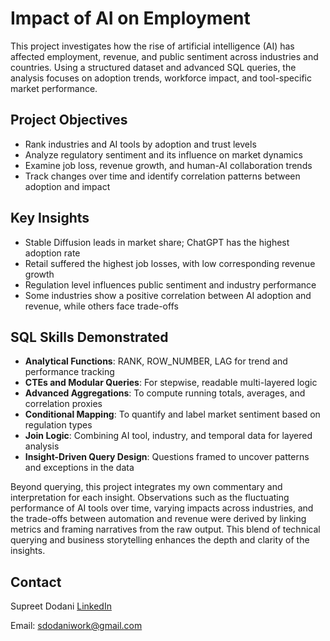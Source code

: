 # Impact of AI on Employment

This project investigates how the rise of artificial intelligence (AI) has affected employment, revenue, and public sentiment across industries and countries. Using a structured dataset and advanced SQL queries, the analysis focuses on adoption trends, workforce impact, and tool-specific market performance.

## Project Objectives

- Rank industries and AI tools by adoption and trust levels
- Analyze regulatory sentiment and its influence on market dynamics
- Examine job loss, revenue growth, and human-AI collaboration trends
- Track changes over time and identify correlation patterns between adoption and impact

## Key Insights

- Stable Diffusion leads in market share; ChatGPT has the highest adoption rate
- Retail suffered the highest job losses, with low corresponding revenue growth
- Regulation level influences public sentiment and industry performance
- Some industries show a positive correlation between AI adoption and revenue, while others face trade-offs

## SQL Skills Demonstrated

- **Analytical Functions**: RANK, ROW_NUMBER, LAG for trend and performance tracking  
- **CTEs and Modular Queries**: For stepwise, readable multi-layered logic  
- **Advanced Aggregations**: To compute running totals, averages, and correlation proxies  
- **Conditional Mapping**: To quantify and label market sentiment based on regulation types  
- **Join Logic**: Combining AI tool, industry, and temporal data for layered analysis  
- **Insight-Driven Query Design**: Questions framed to uncover patterns and exceptions in the data


Beyond querying, this project integrates my own commentary and interpretation for each insight. Observations such as the fluctuating performance of AI tools over time, varying impacts across industries, and the trade-offs between automation and revenue were derived by linking metrics and framing narratives from the raw output. This blend of technical querying and business storytelling enhances the depth and clarity of the insights.

## Contact
Supreet Dodani
[LinkedIn](https://www.linkedin.com/in/supreet-dodani-3a3371246/)

Email: sdodaniwork@gmail.com
